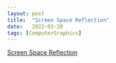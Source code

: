 ```yaml
---
layout: post
title:  "Screen Space Reflection"
date:   2022-03-20
tags: [ComputerGraphics]
---
```

                  
[Screen Space Reflection](https://www.slideshare.net/xtozero/screen-space-reflection)                                  
